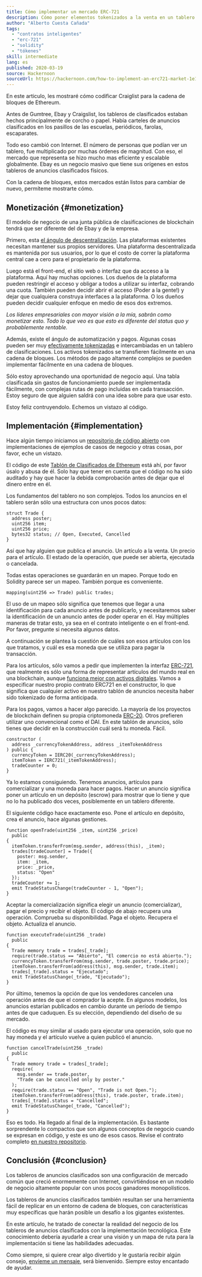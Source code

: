```yaml
---
title: Cómo implementar un mercado ERC-721
description: Cómo poner elementos tokenizados a la venta en un tablero descentralizado de avisos clasificados
author: "Alberto Cuesta Cañada"
tags:
  - "contratos inteligentes"
  - "erc-721"
  - "solidity"
  - "tókenes"
skill: intermediate
lang: es
published: 2020-03-19
source: Hackernoon
sourceUrl: https://hackernoon.com/how-to-implement-an-erc721-market-1e1a32j9
---
```


En este articulo, les mostraré cómo codificar Craiglist para la cadena de bloques de Ethereum.

Antes de Gumtree, Ebay y Craigslist, los tableros de clasificados estaban hechos principalmente de corcho o papel. Había carteles de anuncios clasificados en los pasillos de las escuelas, periódicos, farolas, escaparates.

Todo eso cambió con Internet. El número de personas que podían ver un tablero, fue multiplicado por muchas órdenes de magnitud. Con eso, el mercado que representa se hizo mucho mas eficiente y escalable globalmente. Ebay es un negocio masivo que tiene sus orígenes en estos tableros de anuncios clasificados físicos.

Con la cadena de bloques, estos mercados están listos para cambiar de nuevo, permíteme mostrarte cómo.

## Monetización {#monetization}

El modelo de negocio de una junta pública de clasificaciones de blockchain tendrá que ser diferente del de Ebay y de la empresa.

Primero, esta [el ángulo de descentralización](/developers/docs/web2-vs-web3/). Las plataformas existentes necesitan mantener sus propios servidores. Una plataforma descentralizada es mantenida por sus usuarios, por lo que el costo de correr la plataforma central cae a cero para el propietario de la plataforma.

Luego está el front-end, el sitio web o interfaz que da acceso a la plataforma. Aquí hay muchas opciones. Los dueños de la plataforma pueden restringir el acceso y obligar a todos a utilizar su interfaz, cobrando una cuota. También pueden decidir abrir el acceso (Poder a la gente!) y dejar que cualquiera construya interfaces a la plataforma. O los dueños pueden decidir cualquier enfoque en medio de esos dos extremos.

_Los líderes empresariales con mayor visión a la mía, sabrán como monetizar esto. Todo lo que veo es que esto es diferente del status quo y probablemente rentable._

Además, existe el ángulo de automatización y pagos. Algunas cosas pueden ser muy [efectivamente tokenizadas](https://hackernoon.com/tokenization-of-digital-assets-g0ffk3v8s?ref=hackernoon.com) e intercambiadas en un tablero de clasificaciones. Los activos tokenizados se transfieren fácilmente en una cadena de bloques. Los métodos de pago altamente complejos se pueden implementar fácilmente en una cadena de bloques.

Sólo estoy aprovechando una oportunidad de negocio aquí. Una tabla clasificada sin gastos de funcionamiento puede ser implementada fácilmente, con complejas rutas de pago incluidas en cada transacción. Estoy seguro de que alguien saldrá con una idea sobre para que usar esto.

Estoy feliz contruyendolo. Echemos un vistazo al código.

## Implementación {#implementation}

Hace algún tiempo iniciamos un [repositorio de código abierto](https://github.com/HQ20/contracts?ref=hackernoon.com) con implementaciones de ejemplos de casos de negocio y otras cosas, por favor, eche un vistazo.

El código de este [Tablón de Clasificados de Ethereum](https://github.com/HQ20/contracts/tree/master/contracts/classifieds?ref=hackernoon.com) está ahí, por favor úsalo y abusa de él. Solo hay que tener en cuenta que el código no ha sido auditado y hay que hacer la debida comprobación antes de dejar que el dinero entre en él.

Los fundamentos del tablero no son complejos. Todos los anuncios en el tablero serán sólo una estructura con unos pocos datos:

```solidity
struct Trade {
  address poster;
  uint256 item;
  uint256 price;
  bytes32 status; // Open, Executed, Cancelled
}
```

Así que hay alguien que publica el anuncio. Un artículo a la venta. Un precio para el artículo. El estado de la operación, que puede ser abierta, ejecutada o cancelada.

Todas estas operaciones se guardarán en un mapeo. Porque todo en Solidity parece ser un mapeo. También porque es conveniente.

```solidity
mapping(uint256 => Trade) public trades;
```

El uso de un mapeo sólo significa que tenemos que llegar a una identificación para cada anuncio antes de publicarlo, y necesitaremos saber la identificación de un anuncio antes de poder operar en él. Hay múltiples maneras de tratar esto, ya sea en el contrato inteligente o en el front-end. Por favor, pregunte si necesita algunos datos.

A continuación se plantea la cuestión de cuáles son esos artículos con los que tratamos, y cuál es esa moneda que se utiliza para pagar la transacción.

Para los artículos, sólo vamos a pedir que implementen la interfaz [ERC-721](https://github.com/OpenZeppelin/openzeppelin-contracts/blob/master/contracts/token/ERC721/IERC721.sol?ref=hackernoon.com), que realmente es sólo una forma de representar artículos del mundo real en una blockchain, aunque [funciona mejor con activos digitales](https://hackernoon.com/tokenization-of-digital-assets-g0ffk3v8s?ref=hackernoon.com). Vamos a especificar nuestro propio contrato ERC721 en el constructor, lo que significa que cualquier activo en nuestro tablón de anuncios necesita haber sido tokenizado de forma anticipada.

Para los pagos, vamos a hacer algo parecido. La mayoría de los proyectos de blockchain definen su propia criptomoneda [ERC-20](https://github.com/OpenZeppelin/openzeppelin-contracts/blob/master/contracts/token/ERC20/ERC20.sol?ref=hackernoon.com). Otros prefieren utilizar uno convencional como el DAI. En este tablón de anuncios, sólo tienes que decidir en la construcción cuál será tu moneda. Fácil.

```solidity
constructor (
  address _currencyTokenAddress, address _itemTokenAddress
) public {
  currencyToken = IERC20(_currencyTokenAddress);
  itemToken = IERC721(_itemTokenAddress);
  tradeCounter = 0;
}
```

Ya lo estamos consiguiendo. Tenemos anuncios, artículos para comercializar y una moneda para hacer pagos. Hacer un anuncio significa poner un artículo en un depósito (escrow) para mostrar que lo tiene y que no lo ha publicado dos veces, posiblemente en un tablero diferente.

El siguiente código hace exactamente eso. Pone el artículo en depósito, crea el anuncio, hace algunas gestiones.

```solidity
function openTrade(uint256 _item, uint256 _price)
  public
{
  itemToken.transferFrom(msg.sender, address(this), _item);
  trades[tradeCounter] = Trade({
    poster: msg.sender,
    item: _item,
    price: _price,
    status: "Open"
  });
  tradeCounter += 1;
  emit TradeStatusChange(tradeCounter - 1, "Open");
}
```

Aceptar la comercialización significa elegir un anuncio (comercializar), pagar el precio y recibir el objeto. El código de abajo recupera una operación. Comprueba su disponibilidad. Paga el objeto. Recupera el objeto. Actualiza el anuncio.

```solidity
function executeTrade(uint256 _trade)
  public
{
  Trade memory trade = trades[_trade];
  require(trade.status == "Abierto", "El comercio no está abierto.");
  currencyToken.transferFrom(msg.sender, trade.poster, trade.price);
  itemToken.transferFrom(address(this), msg.sender, trade.item);
  trades[_trade].status = "Ejecutado";
  emit TradeStatusChange(_trade, "Ejecutado");
}
```

Por último, tenemos la opción de que los vendedores cancelen una operación antes de que el comprador la acepte. En algunos modelos, los anuncios estarían publicados en cambio durante un período de tiempo antes de que caduquen. Es su elección, dependiendo del diseño de su mercado.

El código es muy similar al usado para ejecutar una operación, solo que no hay moneda y el artículo vuelve a quien publicó el anuncio.

```solidity
function cancelTrade(uint256 _trade)
  public
{
  Trade memory trade = trades[_trade];
  require(
    msg.sender == trade.poster,
    "Trade can be cancelled only by poster."
  );
  require(trade.status == "Open", "Trade is not Open.");
  itemToken.transferFrom(address(this), trade.poster, trade.item);
  trades[_trade].status = "Cancelled";
  emit TradeStatusChange(_trade, "Cancelled");
}
```

Eso es todo. Ha llegado al final de la implementación. Es bastante sorprendente lo compactos que son algunos conceptos de negocio cuando se expresan en código, y este es uno de esos casos. Revise el contrato completo [en nuestro repositorio](https://github.com/HQ20/contracts/blob/master/contracts/classifieds/Classifieds.sol).

## Conclusión {#conclusion}

Los tableros de anuncios clasificados son una configuración de mercado común que creció enormemente con Internet, convirtiéndose en un modelo de negocio altamente popular con unos pocos ganadores monopolísticos.

Los tableros de anuncios clasificados también resultan ser una herramienta fácil de replicar en un entorno de cadena de bloques, con características muy específicas que harán posible un desafío a los gigantes existentes.

En este artículo, he tratado de conectar la realidad del negocio de los tableros de anuncios clasificados con la implementación tecnológica. Este conocimiento debería ayudarle a crear una visión y un mapa de ruta para la implementación si tiene las habilidades adecuadas.

Como siempre, si quiere crear algo divertido y le gustaría recibir algún consejo, [envíeme un mensaje](https://albertocuesta.es/), será bienvenido. Siempre estoy encantado de ayudar.
